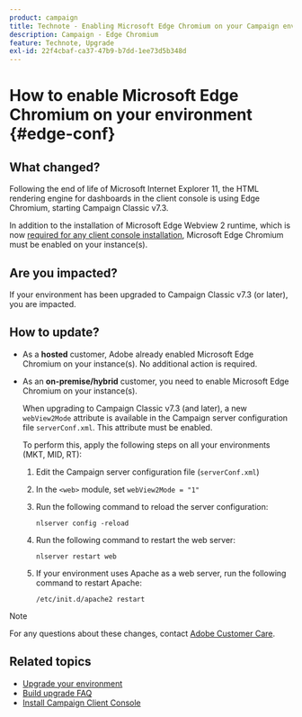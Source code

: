 ```yaml
---
product: campaign
title: Technote - Enabling Microsoft Edge Chromium on your Campaign environment
description: Campaign - Edge Chromium
feature: Technote, Upgrade
exl-id: 22f4cbaf-ca37-47b9-b7dd-1ee73d5b348d
---
```

# How to enable Microsoft Edge Chromium on your environment {#edge-conf}




## What changed?

Following the end of life of Microsoft Internet Explorer 11, the HTML rendering engine for dashboards in the client console is using Edge Chromium, starting Campaign Classic v7.3.

In addition to the installation of Microsoft Edge Webview 2 runtime, which is now [required for any client console installation](../../installation/using/installing-the-client-console.md#webview), Microsoft Edge Chromium must be enabled on your instance(s). 

## Are you impacted?

If your environment has been upgraded to Campaign Classic v7.3 (or later), you are impacted.

## How to update?

* As a **hosted** customer, Adobe already enabled Microsoft Edge Chromium on your instance(s). No additional action is required.

* As an **on-premise/hybrid** customer, you need to enable Microsoft Edge Chromium on your instance(s). 
    
    When upgrading to Campaign Classic v7.3 (and later), a new `webView2Mode` attribute is available in the Campaign server configuration file `serverConf.xml`. This attribute must be enabled.

    To perform this, apply the following steps on all your environments (MKT, MID, RT):

    1. Edit the Campaign server configuration file (`serverConf.xml`)
    1. In the `<web>` module, set `webView2Mode = "1"`
    1. Run the following command to reload the server configuration:

        ```
        nlserver config -reload
        ```

    1. Run the following command to restart the web server:

        ```
        nlserver restart web
        ```

    1. If your environment uses Apache as a web server, run the following command to restart Apache:

        ```
        /etc/init.d/apache2 restart
        ```


>[!NOTE]
>
>For any questions about these changes, contact [Adobe Customer Care](https://helpx.adobe.com/enterprise/admin-guide.html/enterprise/using/support-for-experience-cloud.ug.html).
>

## Related topics

* [Upgrade your environment](../../production/using/build-upgrade.md)
* [Build upgrade FAQ](../../platform/using/faq-build-upgrade.md)
* [Install Campaign Client Console](../../installation/using/installing-the-client-console.md)
